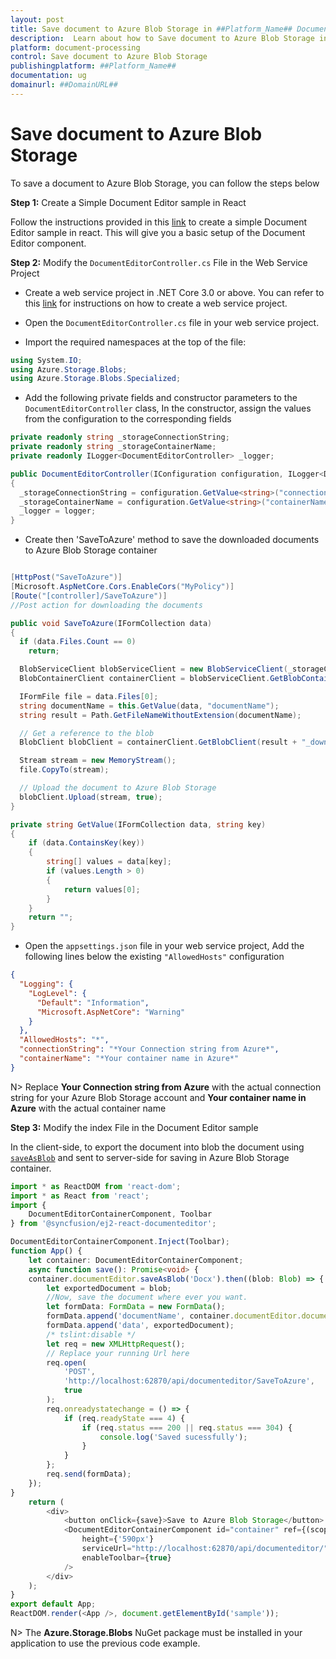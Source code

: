 ```yaml
---
layout: post
title: Save document to Azure Blob Storage in ##Platform_Name## Document editor control | Syncfusion
description:  Learn about how to Save document to Azure Blob Storage in ##Platform_Name## Document editor control of Syncfusion Essential JS 2 and more details.
platform: document-processing
control: Save document to Azure Blob Storage
publishingplatform: ##Platform_Name##
documentation: ug
domainurl: ##DomainURL##
---
```


# Save document to Azure Blob Storage

To save a document to Azure Blob Storage, you can follow the steps below

**Step 1:** Create a Simple Document Editor sample in React

Follow the instructions provided in this [link](../../document-editor/getting-started) to create a simple Document Editor sample in react. This will give you a basic setup of the Document Editor component.

**Step 2:** Modify the `DocumentEditorController.cs` File in the Web Service Project

* Create a web service project in .NET Core 3.0 or above. You can refer to this [link](../../document-editor/web-services-overview) for instructions on how to create a web service project.

* Open the `DocumentEditorController.cs` file in your web service project.

* Import the required namespaces at the top of the file:

```csharp
using System.IO;
using Azure.Storage.Blobs;
using Azure.Storage.Blobs.Specialized;
```

* Add the following private fields and constructor parameters to the `DocumentEditorController` class, In the constructor, assign the values from the configuration to the corresponding fields

```csharp
private readonly string _storageConnectionString;
private readonly string _storageContainerName;
private readonly ILogger<DocumentEditorController> _logger;

public DocumentEditorController(IConfiguration configuration, ILogger<DocumentEditorController> logger)
{
  _storageConnectionString = configuration.GetValue<string>("connectionString");
  _storageContainerName = configuration.GetValue<string>("containerName");
  _logger = logger;
}
```

* Create then 'SaveToAzure' method to save the downloaded documents to Azure Blob Storage container

```csharp

[HttpPost("SaveToAzure")]
[Microsoft.AspNetCore.Cors.EnableCors("MyPolicy")]
[Route("[controller]/SaveToAzure")]
//Post action for downloading the documents

public void SaveToAzure(IFormCollection data)
{
  if (data.Files.Count == 0)
    return;

  BlobServiceClient blobServiceClient = new BlobServiceClient(_storageConnectionString);
  BlobContainerClient containerClient = blobServiceClient.GetBlobContainerClient(_storageContainerName);

  IFormFile file = data.Files[0];
  string documentName = this.GetValue(data, "documentName");
  string result = Path.GetFileNameWithoutExtension(documentName);

  // Get a reference to the blob
  BlobClient blobClient = containerClient.GetBlobClient(result + "_downloaded.docx");

  Stream stream = new MemoryStream();
  file.CopyTo(stream);

  // Upload the document to Azure Blob Storage
  blobClient.Upload(stream, true);
}

private string GetValue(IFormCollection data, string key)
{
    if (data.ContainsKey(key))
    {
        string[] values = data[key];
        if (values.Length > 0)
        {
            return values[0];
        }
    }
    return "";
}

```

* Open the `appsettings.json` file in your web service project, Add the following lines below the existing `"AllowedHosts"` configuration

```json
{
  "Logging": {
    "LogLevel": {
      "Default": "Information",
      "Microsoft.AspNetCore": "Warning"
    }
  },
  "AllowedHosts": "*",
  "connectionString": "*Your Connection string from Azure*",
  "containerName": "*Your container name in Azure*"
}
```

N> Replace **Your Connection string from Azure** with the actual connection string for your Azure Blob Storage account and **Your container name in Azure** with the actual container name 

**Step 3:**  Modify the index File in the Document Editor sample

In the client-side, to export the document into blob the document using [`saveAsBlob`](https://ej2.syncfusion.com/react/documentation/api/document-editor#saveAsBlob) and sent to server-side for saving in Azure Blob Storage container.

```typescript
import * as ReactDOM from 'react-dom';
import * as React from 'react';
import {
    DocumentEditorContainerComponent, Toolbar
} from '@syncfusion/ej2-react-documenteditor';

DocumentEditorContainerComponent.Inject(Toolbar);
function App() {
    let container: DocumentEditorContainerComponent;
    async function save(): Promise<void> {
    container.documentEditor.saveAsBlob('Docx').then((blob: Blob) => {
        let exportedDocument = blob;
        //Now, save the document where ever you want.
        let formData: FormData = new FormData();
        formData.append('documentName', container.documentEditor.documentName);
        formData.append('data', exportedDocument);
        /* tslint:disable */
        let req = new XMLHttpRequest();
        // Replace your running Url here
        req.open(
            'POST',
            'http://localhost:62870/api/documenteditor/SaveToAzure',
            true
        );
        req.onreadystatechange = () => {
            if (req.readyState === 4) {
                if (req.status === 200 || req.status === 304) {
                    console.log('Saved sucessfully');
                }
            }
        };
        req.send(formData);
    });
}
    return (
        <div>
            <button onClick={save}>Save to Azure Blob Storage</button>
            <DocumentEditorContainerComponent id="container" ref={(scope) => { container = scope; }}
                height={'590px'}
                serviceUrl="http://localhost:62870/api/documenteditor/"
                enableToolbar={true}
            />
        </div>
    );
}
export default App;
ReactDOM.render(<App />, document.getElementById('sample'));

```

N> The **Azure.Storage.Blobs** NuGet package must be installed in your application to use the previous code example.